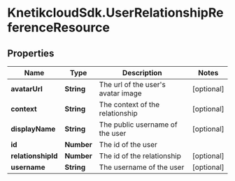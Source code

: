 # KnetikcloudSdk.UserRelationshipReferenceResource

## Properties
Name | Type | Description | Notes
------------ | ------------- | ------------- | -------------
**avatarUrl** | **String** | The url of the user&#39;s avatar image | [optional] 
**context** | **String** | The context of the relationship | [optional] 
**displayName** | **String** | The public username of the user | [optional] 
**id** | **Number** | The id of the user | 
**relationshipId** | **Number** | The id of the relationship | [optional] 
**username** | **String** | The username of the user | [optional] 


